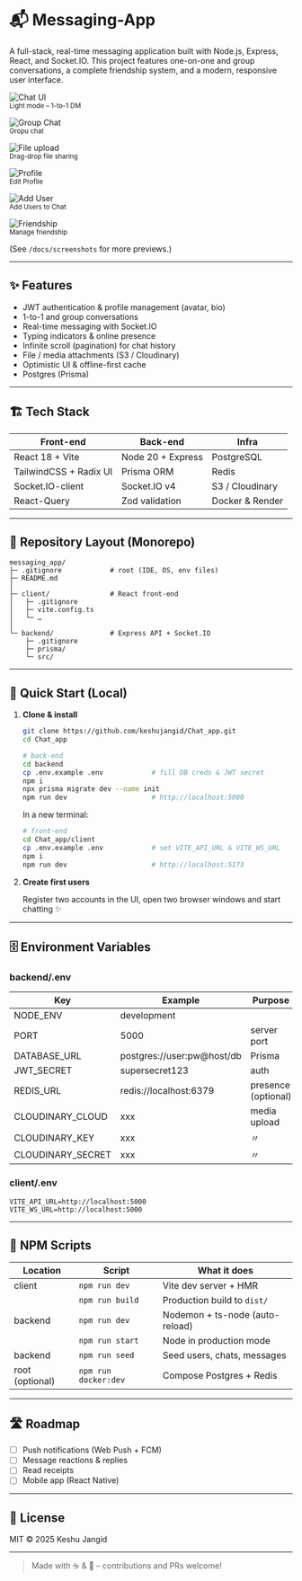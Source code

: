# 📬 Messaging-App

A full-stack, real-time messaging application built with Node.js, Express, React, and Socket.IO. This project features one-on-one and group conversations, a complete friendship system, and a modern, responsive user interface.

![Chat UI](docs/screenshots/1to1chat.png)  
<sub>Light mode – 1-to-1 DM</sub>  

![Group Chat](docs/screenshots/groupChat.png)  
<sub>Gropu chat</sub>  

![File upload](docs/screenshots/fileUpload.png)  
<sub>Drag-drop file sharing</sub>  

![Profile](docs/screenshots/profile.png)  
<sub>Edit Profile</sub>  

![Add User](docs/screenshots/addUser.png)  
<sub>Add Users to Chat</sub>  

![Friendship](docs/screenshots/friendReq.png)  
<sub>Manage friendship</sub>  

(See `/docs/screenshots` for more previews.)

---

## ✨ Features
- JWT authentication & profile management (avatar, bio)
- 1-to-1 and group conversations
- Real-time messaging with Socket.IO
- Typing indicators & online presence
- Infinite scroll (pagination) for chat history
- File / media attachments (S3 / Cloudinary)
- Optimistic UI & offline-first cache
- Postgres (Prisma)

---

## 🏗️ Tech Stack

| Front-end | Back-end | Infra |
|-----------|----------|-------|
| React 18 + Vite | Node 20 + Express | PostgreSQL |
| TailwindCSS + Radix UI | Prisma ORM | Redis |
| Socket.IO-client | Socket.IO v4 | S3 / Cloudinary |
| React-Query | Zod validation | Docker & Render |

---

## 🌳 Repository Layout (Monorepo)

```
messaging_app/
├─ .gitignore            # root (IDE, OS, env files)
├─ README.md
│
├─ client/               # React front-end
│   ├─ .gitignore
│   ├─ vite.config.ts
│   └─ …
│
└─ backend/              # Express API + Socket.IO
    ├─ .gitignore
    ├─ prisma/
    └─ src/
```


---

## 🚀 Quick Start (Local)

1. **Clone & install**

   ```bash
   git clone https://github.com/keshujangid/Chat_app.git
   cd Chat_app

   # back-end
   cd backend
   cp .env.example .env            # fill DB creds & JWT secret
   npm i
   npx prisma migrate dev --name init
   npm run dev                     # http://localhost:5000
   ```

   In a new terminal:

   ```bash
   # front-end
   cd Chat_app/client
   cp .env.example .env            # set VITE_API_URL & VITE_WS_URL
   npm i
   npm run dev                     # http://localhost:5173
   ```

2. **Create first users**

   Register two accounts in the UI, open two browser windows and start chatting ✨

---

## 🗄️ Environment Variables

### backend/.env

| Key | Example | Purpose |
|-----|---------|---------|
| NODE_ENV       | development |  |
| PORT           | 5000 | server port |
| DATABASE_URL   | postgres://user:pw@host/db | Prisma |
| JWT_SECRET     | supersecret123 | auth |
| REDIS_URL      | redis://localhost:6379 | presence (optional) |
| CLOUDINARY_CLOUD   | xxx | media upload |
| CLOUDINARY_KEY     | xxx | 〃 |
| CLOUDINARY_SECRET  | xxx | 〃 |

### client/.env

```
VITE_API_URL=http://localhost:5000
VITE_WS_URL=http://localhost:5000
```

---

## 📜 NPM Scripts

| Location | Script | What it does |
|----------|--------|--------------|
| client   | `npm run dev` | Vite dev server + HMR |
|          | `npm run build` | Production build to `dist/` |
| backend  | `npm run dev` | Nodemon + ts-node (auto-reload) |
|          | `npm run start` | Node in production mode |
| backend  | `npm run seed` | Seed users, chats, messages |
| root (optional) | `npm run docker:dev` | Compose Postgres + Redis |

---


## 🛣️ Roadmap

- [ ] Push notifications (Web Push + FCM)
- [ ] Message reactions & replies
- [ ] Read receipts
- [ ] Mobile app (React Native)

---

## 📝 License

MIT © 2025 Keshu Jangid

---

> Made with ☕ & 💬 – contributions and PRs welcome!